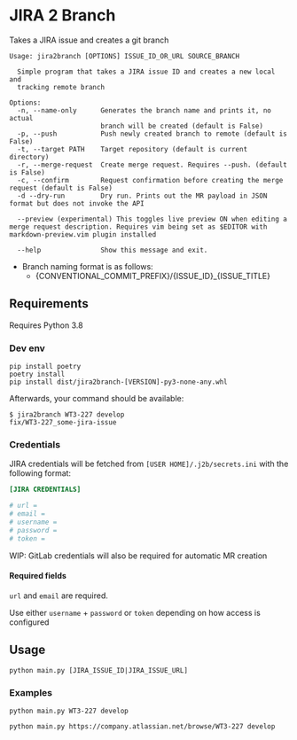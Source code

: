 # JIRA 2 Branch

Takes a JIRA issue and creates a git branch

```
Usage: jira2branch [OPTIONS] ISSUE_ID_OR_URL SOURCE_BRANCH

  Simple program that takes a JIRA issue ID and creates a new local and
  tracking remote branch

Options:
  -n, --name-only      Generates the branch name and prints it, no actual
                       branch will be created (default is False)
  -p, --push           Push newly created branch to remote (default is False)
  -t, --target PATH    Target repository (default is current directory)
  -r, --merge-request  Create merge request. Requires --push. (default is False)
  -c, --confirm        Request confirmation before creating the merge request (default is False)
  -d --dry-run         Dry run. Prints out the MR payload in JSON format but does not invoke the API 
  
  --preview (experimental) This toggles live preview ON when editing a merge request description. Requires vim being set as $EDITOR with markdown-preview.vim plugin installed

  --help               Show this message and exit.
```

- Branch naming format is as follows:
  - {CONVENTIONAL_COMMIT_PREFIX}/{ISSUE_ID}_{ISSUE_TITLE}

## Requirements

Requires Python 3.8

### Dev env

```
pip install poetry
poetry install
pip install dist/jira2branch-[VERSION]-py3-none-any.whl
```

Afterwards, your command should be available:

```
$ jira2branch WT3-227 develop
fix/WT3-227_some-jira-issue
```

### Credentials

JIRA credentials will be fetched from `[USER HOME]/.j2b/secrets.ini` with the following format:

```ini
[JIRA CREDENTIALS]

# url = 
# email = 
# username = 
# password = 
# token = 
```

WIP: GitLab credentials will also be required for automatic MR creation

#### Required fields

`url` and `email` are required.

Use either `username` + `password` or `token` depending on how access is configured

## Usage

`python main.py [JIRA_ISSUE_ID|JIRA_ISSUE_URL]`

### Examples

`python main.py WT3-227 develop`

`python main.py https://company.atlassian.net/browse/WT3-227 develop`

